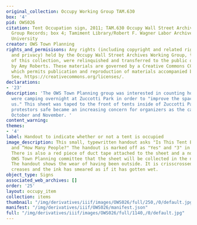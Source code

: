 ```yaml
---
original_collection: Occupy Working Group TAM.630
box: '4'
pid: OWS026
citation: Tent Occupation sign, 2011; TAM.630 Occupy Wall Street Archives Working
  Group Records; box 4; Tamiment Library/Robert F. Wagner Labor Archives, New York
  University
creator: OWS Town Planning
rights_and_permisisons: Any rights (including copyright and related rights to publicity
  and privacy) held by the Occupy Wall Street Archives Working Group, the creator
  of this collection, were relinquished and transferred to the public domain in 2013
  by Amy Roberts. These materials are governed by a Creative Commons CC0 license,
  which permits publication and reproduction of materials accompanied by full attribution.
  See, https://creativecommons.org/licenses/.
declarations:
- '23'
description: 'The OWS Town Planning group was interested in counting how many people
  were camping overnight at Zuccotti Park in order to "improve the space for all of
  us." This sheet was taped to the front of tents inside of Zuccotti Park. Keeping
  protestors safe became an increasing concern for organizers as the camp grew in
  October and November. '
content_warning:
themes:
- '4'
label: Handout to indicate whether or not a tent is occupied
image_description: This small, typewritten handout asks "Is This Tent Being Occupied"
  and “How Many People?" The handout is marked off as "Yes" and "3" in a purple pen.
  There is also a red piece of duct tape attached to the sheet and a note from the
  OWS Town Planning committee that the sheet will be collected in the next 24 hours.
  The handout shows the wear of having been outside. It is crisscrossed with dirty
  creases and the ink has smeared as if it has gotten wet.
object_type: Signs
associated_web_archives: []
order: '25'
layout: occupy_item
collection: items
thumbnail: "/img/derivatives/iiif/images/OWS026/full/250,/0/default.jpg"
manifest: "/img/derivatives/iiif/OWS026/manifest.json"
full: "/img/derivatives/iiif/images/OWS026/full/1140,/0/default.jpg"
---
```

